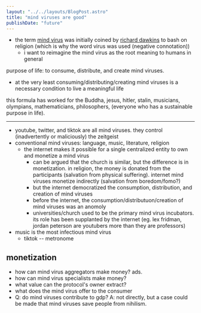 ```yaml
---
layout: "../../layouts/BlogPost.astro"
title: "mind viruses are good"
publishDate: "future"
---
```


- the term [mind virus](https://en.wikipedia.org/wiki/Viruses_of_the_Mind) was initially coined by [richard dawkins](https://www.inf.fu-berlin.de/lehre/pmo/eng/Dawkins-MindViruses.pdf) to bash on religion (which is why the word virus was used (negative connotation))
  - i want to reimagine the mind virus as the root meaning to humans in general

purpose of life: to consume, distribute, and create mind viruses.

- at the very least consuming/distributing/creating mind viruses is a necessary condition to live a meaningful life

this formula has worked for the Buddha, jesus, hitler, stalin, musicians, olympians, mathematicians, philosophers, (everyone who has a sustainable purpose in life).

<hr />

- youtube, twitter, and tiktok are all mind viruses. they control (inadvertently or maliciously) the zeitgeist
- conventional mind viruses: language, music, literature, religion
  - the internet makes it possible for a single centralized entity to own and monetize a mind virus
    - can be argued that the church is similar, but the difference is in monetization. in religion, the money is donated from the participants (salvation from physical suffering). internet mind viruses monetize indirectly (salvation from boredom/fomo?)
    - but the internet democratized the consumption, distribution, and creation of mind viruses
    - before the internet, the consumption/distributuon/creation of mind viruses was an anomoly
    - universities/church used to be the primary mind virus incubators. its role has been supplanted by the internet (eg. lex fridman, jordan peterson are youtubers more than they are professors)
- music is the most infectious mind virus
  - tiktok -- metronome



## monetization

- how can mind virus aggregators make money? ads.
- how can mind virus specialists make money?
- what value can the protocol's owner extract?
- what does the mind virus offer to the consumer
- Q: do mind viruses contribute to gdp? A: not directly, but a case could be made that mind viruses save people from nihilism.
